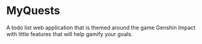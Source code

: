 # MyQuests
 A todo list web application that is themed around the game Genshin Impact with little features that will help gamify your goals.
